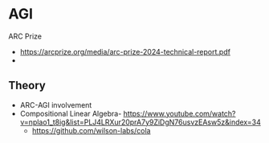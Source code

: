 # AGI

ARC Prize

- https://arcprize.org/media/arc-prize-2024-technical-report.pdf
- 
## Theory
- ARC-AGI involvement
- Compositional Linear Algebra- https://www.youtube.com/watch?v=nplao1_t8ig&list=PLJ4LRXur20prA7y9ZiDgN76usvzEAsw5z&index=34
	- https://github.com/wilson-labs/cola